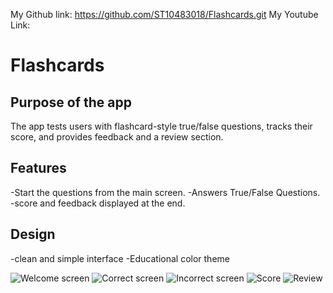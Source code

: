 My Github link: https://github.com/ST10483018/Flashcards.git 
My Youtube Link: 
# Flashcards
## Purpose of the app 
The app tests users with flashcard-style true/false questions, tracks their score, and provides feedback and a review section.
## Features 
-Start the questions from the main screen. 
-Answers True/False Questions. 
-score and feedback displayed at the end.
## Design
-clean and simple interface
-Educational color theme 

![Welcome screen](https://github.com/user-attachments/assets/b896a09f-0dc7-4547-a36f-a5daf760ab94)
![Correct screen](https://github.com/user-attachments/assets/8f6b51bf-f661-48c5-9c0b-262632d6b8a3)
![Incorrect screen](https://github.com/user-attachments/assets/7f887b1c-051f-44ce-94e9-55155310488a)
![Score](https://github.com/user-attachments/assets/b82150e9-5367-42c9-958f-f169f48d4553)
![Review](https://github.com/user-attachments/assets/bdc6366a-af4f-4b8e-9967-ab7bbdefaa95)

